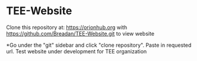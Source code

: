 # TEE-Website

Clone this repository at:
https://orionhub.org
with
https://github.com/Breadan/TEE-Website.git
to view website


*Go under the "git" sidebar and click "clone repository". Paste in requested url.
Test website under development for TEE organization
